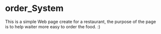 # order_System
This is a simple Web page create for a restaurant,
the purpose of the page is to help waiter more easy to order the food.
:)